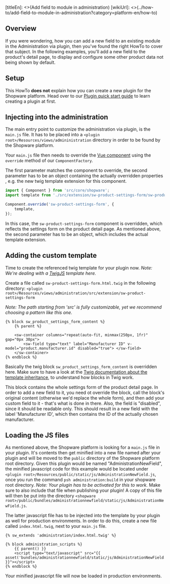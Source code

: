 [titleEn]: <>(Add field to module in administration)
[wikiUrl]: <>(../how-to/add-field-to-module-in-administration?category=platform-en/how-to)

## Overview

If you were wondering, how you can add a new field to an existing module in the Administration via plugin, then you've
found the right HowTo to cover that subject.
In the following examples, you'll add a new field to the product's detail page, to display and configure
some other product data not being shown by default.

## Setup

This HowTo **does not** explain how you can create a new plugin for the Shopware platform.
Head over to our [Plugin quick start guide](../2-platform/4-extending-the-platform/1-plugins/010-plugin-quick-start.md) to
learn creating a plugin at first.

## Injecting into the administration

The main entry point to customize the administration via plugin, is the `main.js` file.
It has to be placed into a `<plugin root>/Resources/views/admininistration` directory in order to be found by the Shopware
platform.

Your `main.js` file then needs to override the [Vue component](https://vuejs.org/v2/guide/components.html) using the
`override` method of our `ComponentFactory`.

The first parameter matches the component to override, the second parameter has to be an object containing
the actually overridden properties , e.g. the new twig template extension for this component.

```js
import { Component } from 'src/core/shopware';
import template from './src/extension/sw-product-settings-form/sw-product-settings-form.html.twig';

Component.override('sw-product-settings-form', {
    template,
});
```

In this case, the `sw-product-settings-form` component is overridden, which reflects the settings form on the product detail page.
As mentioned above, the second parameter has to be an object, which includes the actual template extension.

## Adding the custom template

Time to create the referenced twig template for your plugin now.
*Note: We're dealing with a [TwigJS](https://github.com/twigjs/twig.js/wiki) template here.* 

Create a file called `sw-product-settings-form.html.twig` in the following directory:
`<plugin root>/Resources/views/administration/src/extension/sw-product-settings-form`

*Note: The path starting from 'src' is fully customizable, yet we recommend choosing a pattern like this one.*

```twig
{% block sw_product_settings_form_content %}
    {% parent %}

    <sw-container columns="repeat(auto-fit, minmax(250px, 1fr)" gap="0px 30px">
        <sw-field type="text" label="Manufacturer ID" v-model="product.manufacturer.id" disabled="true"> </sw-field>
    </sw-container>
{% endblock %}
```

Basically the twig block `sw_product_settings_form_content` is overridden here.
Make sure to have a look at the [Twig documentation about the template inheritance](https://twig.symfony.com/doc/2.x/templates.html#template-inheritance), to understand how blocks in Twig work.

This block contains the whole settings form of the product detail page.
In order to add a new field to it, you need ot override the block, call the block's original content (otherwise we'd replace the whole form), and then
add your custom field to it - that's what is done in there.
Also, the field is "disabled", since it should be readable only.
This should result in a new field with the label 'Manufacturer ID', which then contains the ID of the actually chosen manufacturer.

## Loading the JS files

As mentioned above, the Shopware platform is looking for a `main.js` file in your plugin.
It's contents then get minified into a new file named after your plugin and will be moved to the `public` directory
of the Shopware platform root directory.
Given this plugin would be named "AdministrationNewField", the minified javascript code for this example would be
located under `<plugin root>/Resources/public/static/js/AdministrationNewField.js`, once you run the command `psh administration:build` in your shopware root directory.
*Note: Your plugin has to be activated for this to work.*
Make sure to also include that file when publishing your plugin!
A copy of this file will then be put into the directory `<shopware root>/public/bundles/administrationnewfield/static/js/AdministrationNewField.js`.

The latter javascript file has to be injected into the template by your plugin as well for production environments.
In order to do this, create a new file called `index.html.twig`, next to your `main.js` file.

```twig
{% sw_extends 'administration/index.html.twig' %}

{% block administration_scripts %}
    {{ parent() }}
    <script type="text/javascript" src="{{ asset('bundles/administrationnewfield/static/js/AdministrationNewField.js') }}"></script>
{% endblock %}
```

Your minified javascript file will now be loaded in production environments.